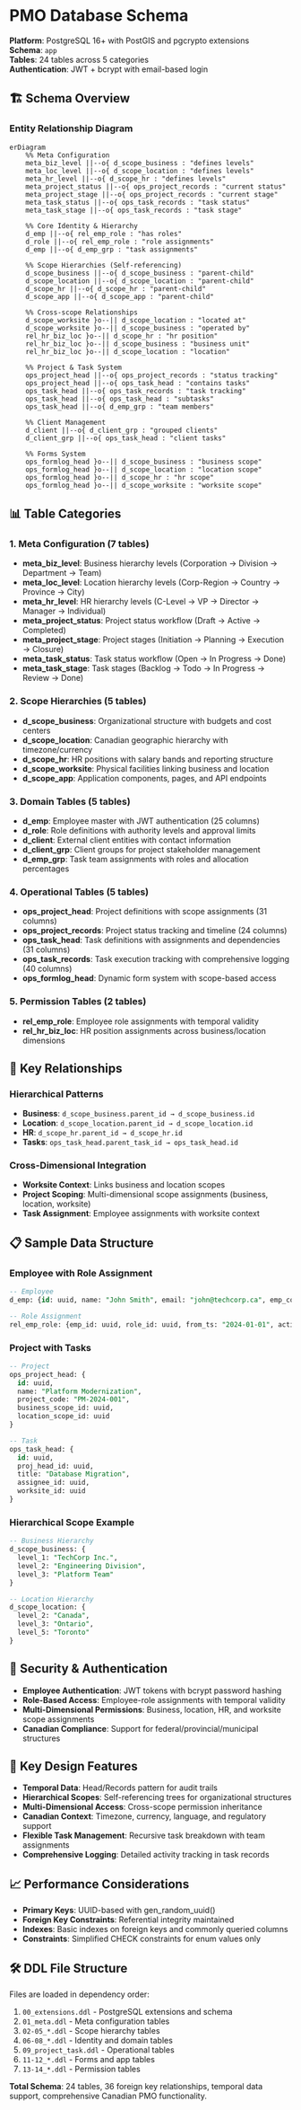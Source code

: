 # PMO Database Schema

**Platform**: PostgreSQL 16+ with PostGIS and pgcrypto extensions  
**Schema**: `app`  
**Tables**: 24 tables across 5 categories  
**Authentication**: JWT + bcrypt with email-based login

## 🏗️ Schema Overview

### Entity Relationship Diagram

```mermaid
erDiagram
    %% Meta Configuration
    meta_biz_level ||--o{ d_scope_business : "defines levels"
    meta_loc_level ||--o{ d_scope_location : "defines levels"
    meta_hr_level ||--o{ d_scope_hr : "defines levels"
    meta_project_status ||--o{ ops_project_records : "current status"
    meta_project_stage ||--o{ ops_project_records : "current stage"
    meta_task_status ||--o{ ops_task_records : "task status"
    meta_task_stage ||--o{ ops_task_records : "task stage"
    
    %% Core Identity & Hierarchy
    d_emp ||--o{ rel_emp_role : "has roles"
    d_role ||--o{ rel_emp_role : "role assignments"
    d_emp ||--o{ d_emp_grp : "task assignments"
    
    %% Scope Hierarchies (Self-referencing)
    d_scope_business ||--o{ d_scope_business : "parent-child"
    d_scope_location ||--o{ d_scope_location : "parent-child" 
    d_scope_hr ||--o{ d_scope_hr : "parent-child"
    d_scope_app ||--o{ d_scope_app : "parent-child"
    
    %% Cross-scope Relationships
    d_scope_worksite }o--|| d_scope_location : "located at"
    d_scope_worksite }o--|| d_scope_business : "operated by"
    rel_hr_biz_loc }o--|| d_scope_hr : "hr position"
    rel_hr_biz_loc }o--|| d_scope_business : "business unit"
    rel_hr_biz_loc }o--|| d_scope_location : "location"
    
    %% Project & Task System
    ops_project_head ||--o{ ops_project_records : "status tracking"
    ops_project_head ||--o{ ops_task_head : "contains tasks"
    ops_task_head ||--o{ ops_task_records : "task tracking"
    ops_task_head ||--o{ ops_task_head : "subtasks"
    ops_task_head ||--o{ d_emp_grp : "team members"
    
    %% Client Management
    d_client ||--o{ d_client_grp : "grouped clients"
    d_client_grp ||--o{ ops_task_head : "client tasks"
    
    %% Forms System
    ops_formlog_head }o--|| d_scope_business : "business scope"
    ops_formlog_head }o--|| d_scope_location : "location scope"
    ops_formlog_head }o--|| d_scope_hr : "hr scope"
    ops_formlog_head }o--|| d_scope_worksite : "worksite scope"
```

## 📊 Table Categories

### 1. Meta Configuration (7 tables)
- **meta_biz_level**: Business hierarchy levels (Corporation → Division → Department → Team)
- **meta_loc_level**: Location hierarchy levels (Corp-Region → Country → Province → City)  
- **meta_hr_level**: HR hierarchy levels (C-Level → VP → Director → Manager → Individual)
- **meta_project_status**: Project status workflow (Draft → Active → Completed)
- **meta_project_stage**: Project stages (Initiation → Planning → Execution → Closure)
- **meta_task_status**: Task status workflow (Open → In Progress → Done)
- **meta_task_stage**: Task stages (Backlog → Todo → In Progress → Review → Done)

### 2. Scope Hierarchies (5 tables)
- **d_scope_business**: Organizational structure with budgets and cost centers
- **d_scope_location**: Canadian geographic hierarchy with timezone/currency
- **d_scope_hr**: HR positions with salary bands and reporting structure
- **d_scope_worksite**: Physical facilities linking business and location
- **d_scope_app**: Application components, pages, and API endpoints

### 3. Domain Tables (5 tables)  
- **d_emp**: Employee master with JWT authentication (25 columns)
- **d_role**: Role definitions with authority levels and approval limits
- **d_client**: External client entities with contact information
- **d_client_grp**: Client groups for project stakeholder management
- **d_emp_grp**: Task team assignments with roles and allocation percentages

### 4. Operational Tables (5 tables)
- **ops_project_head**: Project definitions with scope assignments (31 columns)
- **ops_project_records**: Project status tracking and timeline (24 columns)
- **ops_task_head**: Task definitions with assignments and dependencies (31 columns) 
- **ops_task_records**: Task execution tracking with comprehensive logging (40 columns)
- **ops_formlog_head**: Dynamic form system with scope-based access

### 5. Permission Tables (2 tables)
- **rel_emp_role**: Employee role assignments with temporal validity
- **rel_hr_biz_loc**: HR position assignments across business/location dimensions

## 🔗 Key Relationships

### Hierarchical Patterns
- **Business**: `d_scope_business.parent_id → d_scope_business.id`
- **Location**: `d_scope_location.parent_id → d_scope_location.id`  
- **HR**: `d_scope_hr.parent_id → d_scope_hr.id`
- **Tasks**: `ops_task_head.parent_task_id → ops_task_head.id`

### Cross-Dimensional Integration
- **Worksite Context**: Links business and location scopes
- **Project Scoping**: Multi-dimensional scope assignments (business, location, worksite)
- **Task Assignment**: Employee assignments with worksite context

## 📋 Sample Data Structure

### Employee with Role Assignment
```sql
-- Employee
d_emp: {id: uuid, name: "John Smith", email: "john@techcorp.ca", emp_code: "EMP001"}

-- Role Assignment  
rel_emp_role: {emp_id: uuid, role_id: uuid, from_ts: "2024-01-01", active: true}
```

### Project with Tasks
```sql
-- Project
ops_project_head: {
  id: uuid, 
  name: "Platform Modernization",
  project_code: "PM-2024-001",
  business_scope_id: uuid,
  location_scope_id: uuid
}

-- Task
ops_task_head: {
  id: uuid,
  proj_head_id: uuid,
  title: "Database Migration", 
  assignee_id: uuid,
  worksite_id: uuid
}
```

### Hierarchical Scope Example
```sql
-- Business Hierarchy
d_scope_business: {
  level_1: "TechCorp Inc.",
  level_2: "Engineering Division", 
  level_3: "Platform Team"
}

-- Location Hierarchy  
d_scope_location: {
  level_2: "Canada",
  level_3: "Ontario", 
  level_5: "Toronto"
}
```

## 🔐 Security & Authentication

- **Employee Authentication**: JWT tokens with bcrypt password hashing
- **Role-Based Access**: Employee-role assignments with temporal validity
- **Multi-Dimensional Permissions**: Business, location, HR, and worksite scope assignments
- **Canadian Compliance**: Support for federal/provincial/municipal structures

## 🚀 Key Design Features

- **Temporal Data**: Head/Records pattern for audit trails
- **Hierarchical Scopes**: Self-referencing trees for organizational structures
- **Multi-Dimensional Access**: Cross-scope permission inheritance
- **Canadian Context**: Timezone, currency, language, and regulatory support
- **Flexible Task Management**: Recursive task breakdown with team assignments
- **Comprehensive Logging**: Detailed activity tracking in task records

## 📈 Performance Considerations

- **Primary Keys**: UUID-based with gen_random_uuid()
- **Foreign Key Constraints**: Referential integrity maintained
- **Indexes**: Basic indexes on foreign keys and commonly queried columns
- **Constraints**: Simplified CHECK constraints for enum values only

## 🛠️ DDL File Structure

Files are loaded in dependency order:
1. `00_extensions.ddl` - PostgreSQL extensions and schema
2. `01_meta.ddl` - Meta configuration tables  
3. `02-05_*.ddl` - Scope hierarchy tables
4. `06-08_*.ddl` - Identity and domain tables
5. `09_project_task.ddl` - Operational tables
6. `11-12_*.ddl` - Forms and app tables
7. `13-14_*.ddl` - Permission tables

**Total Schema**: 24 tables, 36 foreign key relationships, temporal data support, comprehensive Canadian PMO functionality.